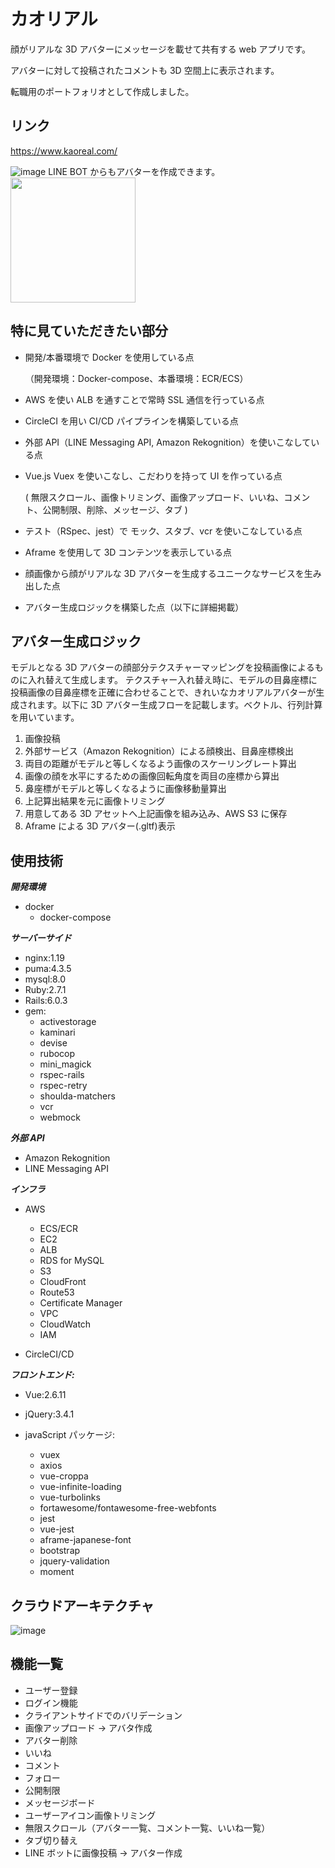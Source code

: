 # カオリアル

顔がリアルな 3D アバターにメッセージを載せて共有する web アプリです。

アバターに対して投稿されたコメントも 3D 空間上に表示されます。

転職用のポートフォリオとして作成しました。

## リンク

https://www.kaoreal.com/

![image](https://user-images.githubusercontent.com/53265885/86504241-2abcb680-bdf1-11ea-8987-9574e21b9267.png)
LINE BOT からもアバターを作成できます。
<br >
<img src="https://user-images.githubusercontent.com/53265885/87167032-5bc44c00-c307-11ea-914c-59cd5cee31e4.gif" width="200px">

## 特に見ていただきたい部分

- 開発/本番環境で Docker を使用している点

  （開発環境：Docker-compose、本番環境：ECR/ECS）

- AWS を使い ALB を通すことで常時 SSL 通信を行っている点
- CircleCI を用い CI/CD パイプラインを構築している点
- 外部 API（LINE Messaging API, Amazon Rekognition）を使いこなしている点
- Vue.js Vuex を使いこなし、こだわりを持って UI を作っている点

  ( 無限スクロール、画像トリミング、画像アップロード、いいね、コメント、公開制限、削除、メッセージ、タブ )

- テスト（RSpec、jest）で モック、スタブ、vcr を使いこなしている点
- Aframe を使用して 3D コンテンツを表示している点
- 顔画像から顔がリアルな 3D アバターを生成するユニークなサービスを生み出した点
- アバター生成ロジックを構築した点（以下に詳細掲載）

## アバター生成ロジック

モデルとなる 3D アバターの顔部分テクスチャーマッピングを投稿画像によるものに入れ替えて生成します。
テクスチャー入れ替え時に、モデルの目鼻座標に投稿画像の目鼻座標を正確に合わせることで、きれいなカオリアルアバターが生成されます。以下に 3D アバター生成フローを記載します。ベクトル、行列計算を用いています。

1. 画像投稿
2. 外部サービス（Amazon Rekognition）による顔検出、目鼻座標検出
3. 両目の距離がモデルと等しくなるよう画像のスケーリングレート算出
4. 画像の顔を水平にするための画像回転角度を両目の座標から算出
5. 鼻座標がモデルと等しくなるように画像移動量算出
6. 上記算出結果を元に画像トリミング
7. 用意してある 3D アセットへ上記画像を組み込み、AWS S3 に保存
8. Aframe による 3D アバター(.gltf)表示

## 使用技術

**_開発環境_**

- docker
  - docker-compose

**_サーバーサイド_**

- nginx:1.19
- puma:4.3.5
- mysql:8.0
- Ruby:2.7.1
- Rails:6.0.3
- gem:
  - activestorage
  - kaminari
  - devise
  - rubocop
  - mini_magick
  - rspec-rails
  - rspec-retry
  - shoulda-matchers
  - vcr
  - webmock

**_外部 API_**

- Amazon Rekognition
- LINE Messaging API

**_インフラ_**

- AWS

  - ECS/ECR
  - EC2
  - ALB
  - RDS for MySQL
  - S3
  - CloudFront
  - Route53
  - Certificate Manager
  - VPC
  - CloudWatch
  - IAM

- CircleCI/CD

**_フロントエンド:_**

- Vue:2.6.11
- jQuery:3.4.1

- javaScript パッケージ:

  - vuex
  - axios
  - vue-croppa
  - vue-infinite-loading
  - vue-turbolinks
  - fortawesome/fontawesome-free-webfonts
  - jest
  - vue-jest
  - aframe-japanese-font
  - bootstrap
  - jquery-validation
  - moment

## クラウドアーキテクチャ

![image](https://user-images.githubusercontent.com/53265885/86527330-f1f80c80-bed8-11ea-9cbb-ea4a5c576d93.png)

## 機能一覧

- ユーザー登録
- ログイン機能
- クライアントサイドでのバリデーション
- 画像アップロード → アバタ作成
- アバター削除
- いいね
- コメント
- フォロー
- 公開制限
- メッセージボード
- ユーザーアイコン画像トリミング
- 無限スクロール（アバター一覧、コメント一覧、いいね一覧）
- タブ切り替え
- LINE ボットに画像投稿 → アバター作成

